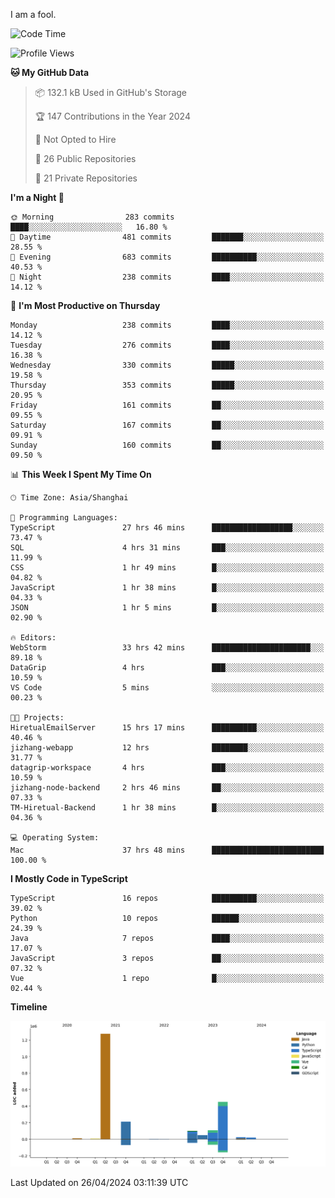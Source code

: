 I am a fool.

<!--START_SECTION:waka-->
![Code Time](http://img.shields.io/badge/Code%20Time-1%2C385%20hrs%2048%20mins-blue)

![Profile Views](http://img.shields.io/badge/Profile%20Views-0-blue)

**🐱 My GitHub Data** 

> 📦 132.1 kB Used in GitHub's Storage 
 > 
> 🏆 147 Contributions in the Year 2024
 > 
> 🚫 Not Opted to Hire
 > 
> 📜 26 Public Repositories 
 > 
> 🔑 21 Private Repositories 
 > 
**I'm a Night 🦉** 

```text
🌞 Morning                283 commits         ████░░░░░░░░░░░░░░░░░░░░░   16.80 % 
🌆 Daytime                481 commits         ███████░░░░░░░░░░░░░░░░░░   28.55 % 
🌃 Evening                683 commits         ██████████░░░░░░░░░░░░░░░   40.53 % 
🌙 Night                  238 commits         ████░░░░░░░░░░░░░░░░░░░░░   14.12 % 
```
📅 **I'm Most Productive on Thursday** 

```text
Monday                   238 commits         ████░░░░░░░░░░░░░░░░░░░░░   14.12 % 
Tuesday                  276 commits         ████░░░░░░░░░░░░░░░░░░░░░   16.38 % 
Wednesday                330 commits         █████░░░░░░░░░░░░░░░░░░░░   19.58 % 
Thursday                 353 commits         █████░░░░░░░░░░░░░░░░░░░░   20.95 % 
Friday                   161 commits         ██░░░░░░░░░░░░░░░░░░░░░░░   09.55 % 
Saturday                 167 commits         ██░░░░░░░░░░░░░░░░░░░░░░░   09.91 % 
Sunday                   160 commits         ██░░░░░░░░░░░░░░░░░░░░░░░   09.50 % 
```


📊 **This Week I Spent My Time On** 

```text
🕑︎ Time Zone: Asia/Shanghai

💬 Programming Languages: 
TypeScript               27 hrs 46 mins      ██████████████████░░░░░░░   73.47 % 
SQL                      4 hrs 31 mins       ███░░░░░░░░░░░░░░░░░░░░░░   11.99 % 
CSS                      1 hr 49 mins        █░░░░░░░░░░░░░░░░░░░░░░░░   04.82 % 
JavaScript               1 hr 38 mins        █░░░░░░░░░░░░░░░░░░░░░░░░   04.33 % 
JSON                     1 hr 5 mins         █░░░░░░░░░░░░░░░░░░░░░░░░   02.90 % 

🔥 Editors: 
WebStorm                 33 hrs 42 mins      ██████████████████████░░░   89.18 % 
DataGrip                 4 hrs               ███░░░░░░░░░░░░░░░░░░░░░░   10.59 % 
VS Code                  5 mins              ░░░░░░░░░░░░░░░░░░░░░░░░░   00.23 % 

🐱‍💻 Projects: 
HiretualEmailServer      15 hrs 17 mins      ██████████░░░░░░░░░░░░░░░   40.46 % 
jizhang-webapp           12 hrs              ████████░░░░░░░░░░░░░░░░░   31.77 % 
datagrip-workspace       4 hrs               ███░░░░░░░░░░░░░░░░░░░░░░   10.59 % 
jizhang-node-backend     2 hrs 46 mins       ██░░░░░░░░░░░░░░░░░░░░░░░   07.33 % 
TM-Hiretual-Backend      1 hr 38 mins        █░░░░░░░░░░░░░░░░░░░░░░░░   04.36 % 

💻 Operating System: 
Mac                      37 hrs 48 mins      █████████████████████████   100.00 % 
```

**I Mostly Code in TypeScript** 

```text
TypeScript               16 repos            ██████████░░░░░░░░░░░░░░░   39.02 % 
Python                   10 repos            ██████░░░░░░░░░░░░░░░░░░░   24.39 % 
Java                     7 repos             ████░░░░░░░░░░░░░░░░░░░░░   17.07 % 
JavaScript               3 repos             ██░░░░░░░░░░░░░░░░░░░░░░░   07.32 % 
Vue                      1 repo              █░░░░░░░░░░░░░░░░░░░░░░░░   02.44 % 
```



**Timeline**

![Lines of Code chart](https://raw.githubusercontent.com/VeejaLiu/VeejaLiu/master/assets/bar_graph.png)


 Last Updated on 26/04/2024 03:11:39 UTC
<!--END_SECTION:waka-->
